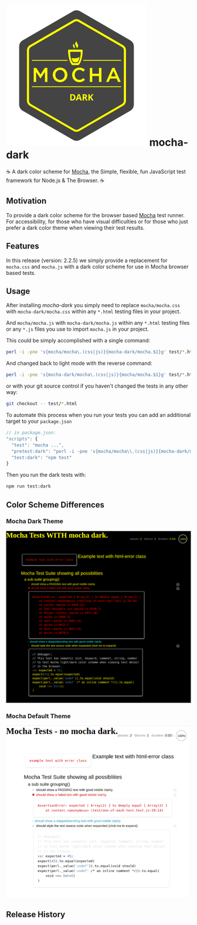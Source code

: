 # <img src="./images/mocha-dark-logo.svg" alt="Mocha Logo" /> mocha-dark

☕️ A dark color scheme for [Mocha](https://www.npmjs.com/package/mocha), the Simple, flexible, fun JavaScript test framework for Node.js &amp; The Browser. ☕️

## Motivation

To provide a dark color scheme for the browser based [Mocha](https://www.npmjs.com/package/mocha) test runner.
For accessibility, for those who have visual difficulties or for those who just prefer a dark color theme when viewing their test results.

## Features

In this release (version: 2.2.5) we simply provide a replacement for `mocha.css` and `mocha.js` with a dark color scheme for use in Mocha browser based tests.

## Usage

After installing *mocha-dark* you simply need to replace `mocha/mocha.css` with `mocha-dark/mocha.css` within any `*.html` testing files in your project.

And `mocha/mocha.js` with `mocha-dark/mocha.js` within any `*.html` testing files or any `*.js` files you use to import `mocha.js` in your project.

This could be simply accomplished with a single command:

```sh
perl -i -pne 's{mocha/mocha\.(css|js)}{mocha-dark/mocha.$1}g' test/*.html
```

And changed back to light mode with the reverse command:
```sh
perl -i -pne 's{mocha-dark/mocha\.(css|js)}{mocha/mocha.$1}g' test/*.html
```

or with your git source control if you haven't changed the tests in any other way:

```sh
git checkout -- test/*.html
```

To automate this process when you run your tests you can add an additional target to your `package.json`

```javascript
// in package.json:
"scripts": {
  "test": "mocha ...",
  "pretest:dark": "perl -i -pne 's{mocha/mocha\\.(css|js)}{mocha-dark/mocha.$1}g' test/*.html",
  "test:dark": "npm test"
}
```

Then you run the dark tests with:

```sh
npm run test:dark
```

## Color Scheme Differences

### Mocha Dark Theme
<img src="./images/mocha-dark-theme.png" alt="Mocha Dark Theme" />

### Mocha Default Theme
<img src="./images/mocha-default-theme.png" alt="Mocha Default Theme" />

## Release History

